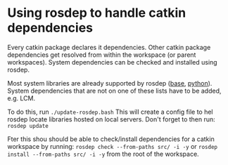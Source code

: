 # Using rosdep to handle catkin dependencies
Every catkin package declares it dependencies. Other catkin package dependencies get resolved from within the workspace (or parent workspaces). System dependencies can be checked and installed using rosdep.

Most system libraries are already supported by rosdep ([base](https://raw.githubusercontent.com/ros/rosdistro/master/rosdep/base.yaml), [python](https://raw.githubusercontent.com/ros/rosdistro/master/rosdep/python.yaml)).
System dependencies that are not on one of these lists have to be added, e.g. LCM.

To do this, run
```./update-rosdep.bash```
This will create a config file to hel rosdep locate libraries hosted on local servers.
Don't forget to then run:
```rosdep update```

Fter this shou should be able to check/install dependencies for a catkin workspace by running:
```rosdep check --from-paths src/ -i -y```
or
```rosdep install --from-paths src/ -i -y```
from the root of the workspace.
